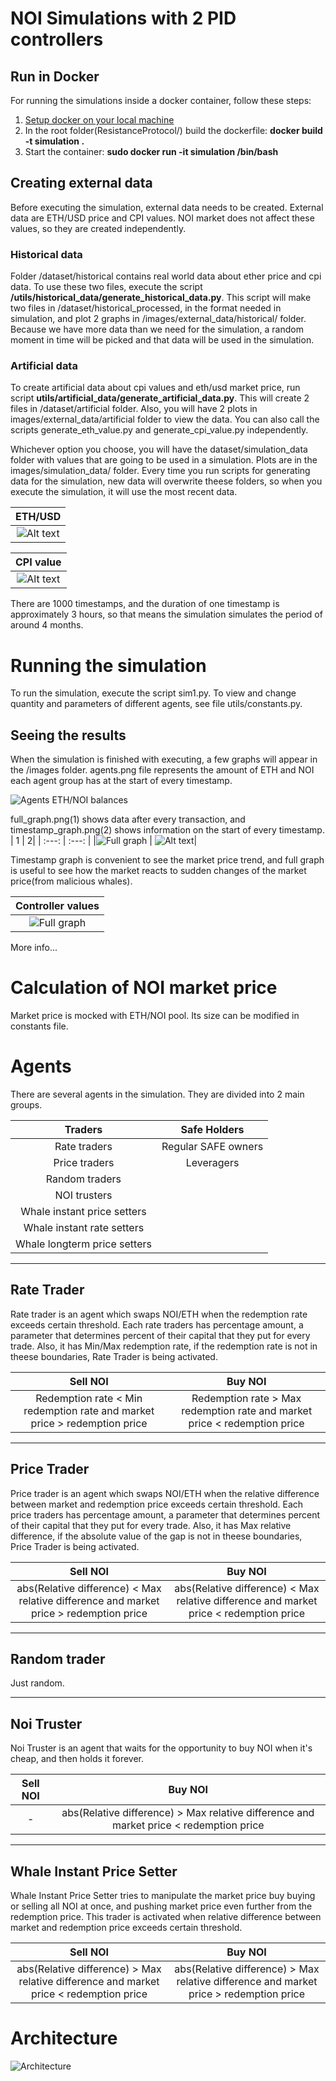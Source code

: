 # NOI Simulations with 2 PID controllers

## Run in Docker

For running the simulations inside a docker container, follow these steps:

1. [Setup docker on your local machine](https://docs.docker.com/engine/install/ubuntu/)
2. In the root folder(ResistanceProtocol/) build the dockerfile: **docker build -t simulation .**
3. Start the container: **sudo docker run -it simulation /bin/bash**

## Creating external data

Before executing the simulation, external data needs to be created. External data are ETH/USD price and CPI values. NOI market does not affect these values, so they are created independently.

### Historical data

Folder /dataset/historical contains real world data about ether price and cpi data. To use these two files, execute the script **/utils/historical_data/generate_historical_data.py**. This script will make two files in /dataset/historical_processed, in the format needed in simulation, and plot 2 graphs in /images/external_data/historical/ folder. Because we have more data than we need for the simulation, a random moment in time will be picked and that data will be used in the simulation.

### Artificial data

To create artificial data about cpi values and eth/usd market price, run script **utils/artificial_data/generate_artificial_data.py**.
This will create 2 files in /dataset/artificial folder. Also, you will have 2 plots in images/external_data/artificial folder to view the data.
You can also call the scripts generate_eth_value.py and generate_cpi_value.py independently.

Whichever option you choose, you will have the dataset/simulation_data folder with values that are going to be used in a simulation. Plots are in the images/simulation_data/ folder. Every time you run scripts for generating data for the simulation, new data will overwrite theese folders, so when you execute the simulation, it will use the most recent data.

| ETH/USD  |
| :---: |
| ![Alt text](documentation_images/eth_dollar.png?raw=true "Title") |

| CPI value |
| :---: |
| ![Alt text](documentation_images/cpi_value.png?raw=true "Title") |

There are 1000 timestamps, and the duration of one timestamp is approximately 3 hours, so that means the simulation simulates the period of around 4 months.

# Running the simulation

To run the simulation, execute the script sim1.py.
To view and change quantity and parameters of different agents, see file utils/constants.py.

## Seeing the results

When the simulation is finished with executing, a few graphs will appear in the /images folder.
agents.png file represents the amount of ETH and NOI each agent group has at the start of every timestamp.

![](documentation_images/agents.png?raw=true "Agents ETH/NOI balances")

full_graph.png(1) shows data after every transaction, and timestamp_graph.png(2) shows information on the start of every timestamp.
| 1 | 2|
| :---: | :---: |
|![](documentation_images/full_graph.png?raw=true "Full graph") | ![Alt text](documentation_images/timestamp_graph.png?raw=true "Timestamp graph")|

Timestamp graph is convenient to see the market price trend, and full graph is useful to see how the market reacts to sudden changes of the market price(from malicious whales).

| Controller values|
| :---: |
|![](documentation_images/controller_values.png?raw=true "Full graph") |

More info...

# Calculation of NOI market price

Market price is mocked with ETH/NOI pool. Its size can be modified in constants file.

# Agents

There are several agents in the simulation. They are divided into 2 main groups.

| Traders | Safe Holders|
| :---: | :---: |
| Rate traders | Regular SAFE owners |
| Price traders | Leveragers |
| Random traders |
| NOI trusters |
| Whale instant price setters |
| Whale instant rate setters |
| Whale longterm price setters | 
---
## Rate Trader

Rate trader is an agent which swaps NOI/ETH when the redemption rate exceeds certain threshold. Each rate traders has percentage amount, a parameter that determines percent of their capital that they put for every trade. Also, it has Min/Max redemption rate, if the redemption rate is not in theese boundaries, Rate Trader is being activated.

| Sell NOI | Buy NOI |
| :---: | :---: |
| Redemption rate < Min redemption rate and market price > redemption price | Redemption rate > Max redemption rate and market price < redemption price |
---
## Price Trader

Price trader is an agent which swaps NOI/ETH when the relative difference between market and redemption price exceeds certain threshold. Each price traders has percentage amount, a parameter that determines percent of their capital that they put for every trade. Also, it has Max relative difference, if the absolute value of the gap is not in theese boundaries, Price Trader is being activated.

| Sell NOI | Buy NOI |
| :---: | :---: |
| abs(Relative difference) < Max relative difference and market price > redemption price | abs(Relative difference) < Max relative difference and market price < redemption price |
---
## Random trader

Just random.

---
## Noi Truster

Noi Truster is an agent that waits for the opportunity to buy NOI when it's cheap, and then holds it forever.

| Sell NOI | Buy NOI |
| :---: | :---: |
| - | abs(Relative difference) > Max relative difference and market price < redemption price |

---
## Whale Instant Price Setter

Whale Instant Price Setter tries to manipulate the market price buy buying or selling all NOI at once, and pushing market price even further from the redemption price. This trader is activated when relative difference between market and redemption price exceeds certain threshold.

| Sell NOI | Buy NOI |
| :---: | :---: |
| abs(Relative difference) > Max relative difference and market price < redemption price | abs(Relative difference) > Max relative difference and market price > redemption price |


# Architecture

![](documentation_images/architecture.png?raw=true "Architecture")